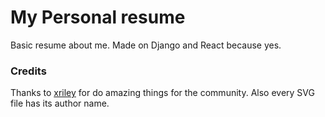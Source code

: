 # My Personal resume

Basic resume about me. Made on Django and React because yes.

### Credits

Thanks to [xriley](https://github.com/xriley) for do amazing things for the community. Also every SVG file has its author name.